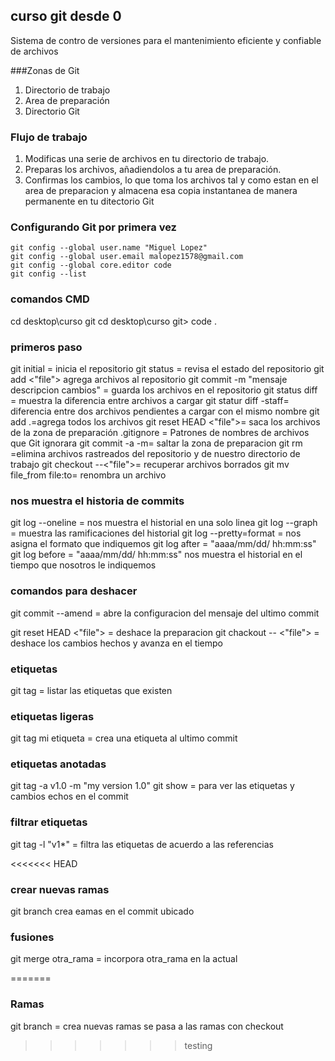 ## curso git desde 0

Sistema de contro de versiones para el mantenimiento eficiente y confiable de archivos

###Zonas de Git
1. Directorio de trabajo
2. Area de preparación
3. Directorio Git

### Flujo de trabajo
1. Modificas una serie de archivos en tu directorio de trabajo.
2. Preparas los archivos, añadiendolos a tu area de preparación.
3. Confirmas los cambios, lo que toma los archivos tal y como estan en el area de preparacion y almacena esa copia instantanea de manera permanente en tu ditectorio Git

### Configurando Git por primera vez
 ```
 git config --global user.name "Miguel Lopez"
 git config --global user.email malopez1578@gmail.com
 git config --global core.editor code
 git config --list
```
### comandos CMD
cd desktop\curso git
cd desktop\curso git> code .

### primeros paso

git initial = inicia el repositorio
git status = revisa el estado del repositorio
git add <"file"> agrega archivos al repositorio
git commit -m "mensaje descripcion cambios" = guarda los archivos en el repositorio
git status diff = muestra la diferencia entre archivos a cargar
git statur diff -staff= diferencia entre dos archivos pendientes a cargar con el mismo nombre
git add .=agrega todos los archivos
git reset HEAD <"file">= saca los archivos de la zona de preparación
.gitignore = Patrones de nombres de archivos que Git ignorara
git commit -a -m= saltar la zona de preparacion
git rm =elimina archivos rastreados del repositorio y de nuestro directorio de trabajo
git checkout --<"file">= recuperar archivos borrados
git mv file_from file:to= renombra un archivo
 
 ### nos muestra el historia de commits
 
git log --oneline = nos muestra el historial en una solo linea
git log --graph = muestra las ramificaciones del historial
git log --pretty=format = nos asigna el formato que indiquemos
git log after = "aaaa/mm/dd/ hh:mm:ss"
git log before = "aaaa/mm/dd/ hh:mm:ss" nos muestra el historial en el tiempo que nosotros le indiquemos

### comandos para deshacer

git commit --amend = abre la configuracion del mensaje del ultimo commit

git reset HEAD <"file"> = deshace la preparacion
git chackout -- <"file"> = deshace los cambios hechos y avanza en el tiempo

### etiquetas

git tag = listar las etiquetas que existen

### etiquetas ligeras
git tag mi etiqueta = crea una etiqueta al ultimo commit

### etiquetas anotadas
git tag -a v1.0 -m "my version 1.0" 
git show = para ver las etiquetas y cambios echos en el commit

### filtrar etiquetas

git tag -l "v1*" = filtra las etiquetas de acuerdo a las referencias

<<<<<<< HEAD
### crear nuevas ramas

git branch crea eamas en el commit ubicado

### fusiones

git merge otra_rama = incorpora otra_rama en la actual















=======
### Ramas

git branch = crea nuevas ramas
se pasa a las ramas con checkout
>>>>>>> testing


